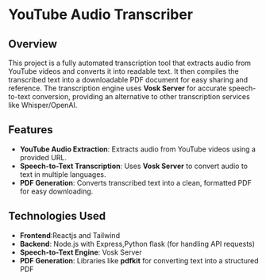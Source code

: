 

# YouTube Audio Transcriber

## **Overview**
This project is a fully automated transcription tool that extracts audio from YouTube videos and converts it into readable text. It then compiles the transcribed text into a downloadable PDF document for easy sharing and reference. The transcription engine uses **Vosk Server** for accurate speech-to-text conversion, providing an alternative to other transcription services like Whisper/OpenAI.

## **Features**
- **YouTube Audio Extraction**: Extracts audio from YouTube videos using a provided URL.
- **Speech-to-Text Transcription**: Uses **Vosk Server** to convert audio to text in multiple languages.
- **PDF Generation**: Converts transcribed text into a clean, formatted PDF for easy downloading.


## **Technologies Used**
- **Frontend**:Reactjs and Tailwind
- **Backend**: Node.js with Express,Python flask (for handling API requests)
- **Speech-to-Text Engine**: Vosk Server
- **PDF Generation**: Libraries like **pdfkit**  for converting text into a structured PDF



